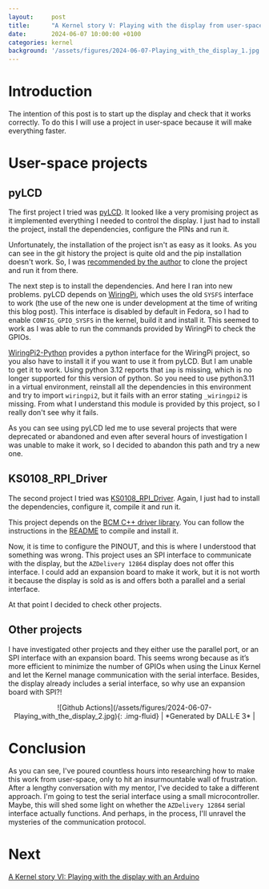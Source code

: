 ```yaml
---
layout:     post
title:      "A Kernel story V: Playing with the display from user-space"
date:       2024-06-07 10:00:00 +0100
categories: kernel
background: '/assets/figures/2024-06-07-Playing_with_the_display_1.jpg'
---
```


# Introduction

The intention of this post is to start up the display and check that it works correctly. To do this I will use a project in user-space because it will make everything faster.

# User-space projects

## pyLCD

The first project I tried was [pyLCD](https://github.com/Mezgrman/pyLCD). It looked like a very promising project as it implemented everything I needed to control the display. I just had to install the project, install the dependencies, configure the PINs and run it.

Unfortunately, the installation of the project isn't as easy as it looks. As you can see in the git history the project is quite old and the pip installation doesn't work. So, I was [recommended by the author](https://github.com/CatoLynx/pyLCD/issues/13#issuecomment-2063918499) to clone the project and run it from there.

The next step is to install the dependencies. And here I ran into new problems. pyLCD depends on [WiringPi](https://github.com/WiringPi/WiringPi.git), which uses the old `SYSFS` interface to work (the use of the new one is under development at the time of writing this blog post). This interface is disabled by default in Fedora, so I had to enable `CONFIG_GPIO_SYSFS` in the kernel, build it and install it. This seemed to work as I was able to run the commands provided by WiringPi to check the GPIOs.

[WiringPi2-Python](https://github.com/Gadgetoid/WiringPi2-Python)  provides a python interface for the WiringPi project, so you also have to install it if you want to use it from pyLCD. But I am unable to get it to work. Using python 3.12 reports that `imp` is missing, which is no longer supported for this version of python. So you need to use python3.11 in a virtual environment, reinstall all the dependencies in this environment and try to import `wiringpi2`, but it fails with an error stating `_wiringpi2` is missing. From what I understand this module is provided by this project, so I really don't see why it fails.

As you can see using pyLCD led me to use several projects that were deprecated or abandoned and even after several hours of investigation I was unable to make it work, so I decided to abandon this path and try a new one.

## KS0108_RPI_Driver

The second project I tried was [KS0108_RPI_Driver](https://github.com/leonyuhanov/KS0108_RPI_Driver). Again, I just had to install the dependencies, configure it, compile it and run it.

This project depends on the [BCM C++ driver library](http://www.airspayce.com/mikem/bcm2835/). You can follow the instructions in the [README](https://github.com/leonyuhanov/KS0108_RPI_Driver/blob/main/README.md) to compile and install it.

Now, it is time to configure the PINOUT, and this is where I understood that something was wrong. This project uses an SPI interface to communicate with the display, but the `AZDelivery 12864` display does not offer this interface. I could add an expansion board to make it work, but it is not worth it because the display is sold as is and offers both a parallel and a serial interface.

At that point I decided to check other projects.

## Other projects

I have investigated other projects and they either use the parallel port, or an SPI interface with an expansion board. This seems wrong because as it’s more efficient to minimize the number of GPIOs when using the Linux Kernel and let the Kernel manage communication with the serial interface. Besides, the display already includes a serial interface, so why use an expansion board with SPI?!

<div style="text-align: center;" markdown="1">
![Github Actions](/assets/figures/2024-06-07-Playing_with_the_display_2.jpg){: .img-fluid}
| *Generated by DALL·E 3* |
</div>

# Conclusion

As you can see, I've poured countless hours into researching how to make this work from user-space, only to hit an insurmountable wall of frustration. After a lengthy conversation with my mentor, I've decided to take a different approach. I'm going to test the serial interface using a small microcontroller. Maybe, this will shed some light on whether the `AZDelivery 12864` serial interface actually functions. And perhaps, in the process, I'll unravel the mysteries of the communication protocol.

# Next

[A Kernel story VI: Playing with the display with an Arduino](/kernel/2024/07/13/a-kernel-story6)